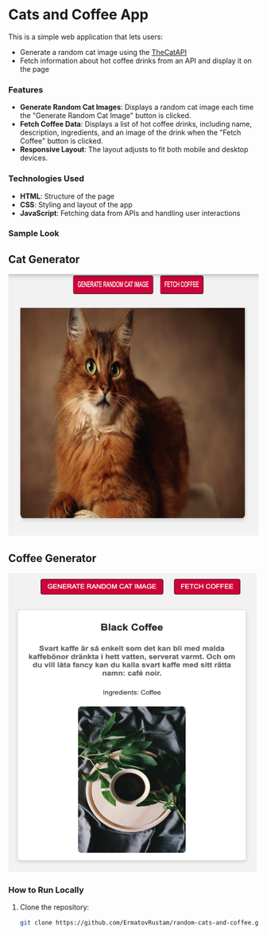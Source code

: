 # Cats and Coffee App

This is a simple web application that lets users:
- Generate a random cat image using the [TheCatAPI](https://thecatapi.com/)
- Fetch information about hot coffee drinks from an API and display it on the page

### Features
- **Generate Random Cat Images**: Displays a random cat image each time the "Generate Random Cat Image" button is clicked.
- **Fetch Coffee Data**: Displays a list of hot coffee drinks, including name, description, ingredients, and an image of the drink when the "Fetch Coffee" button is clicked.
- **Responsive Layout**: The layout adjusts to fit both mobile and desktop devices.

### Technologies Used
- **HTML**: Structure of the page
- **CSS**: Styling and layout of the app
- **JavaScript**: Fetching data from APIs and handling user interactions

### Sample Look
<h2>Cat Generator</h2>
<img width = 780px height = 525px src = './assets/cat.png'>
<br />

<h2>Coffee Generator</h2>
<img width = 500px height = 600px src = './assets/coffee.png'>
<br />


### How to Run Locally

1. Clone the repository:
   ```bash
   git clone https://github.com/ErmatovRustam/random-cats-and-coffee.git

